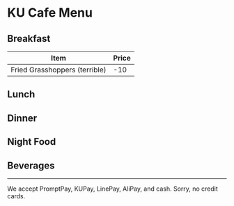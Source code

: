 # KU Cafe Menu


## Breakfast


| Item | Price |
| --- | --- |
| Fried Grasshoppers (terrible) | -10 |
## Lunch 
    

## Dinner


## Night Food


## Beverages



---

We accept PromptPay, KUPay, LinePay, AliPay, and cash. Sorry, no credit cards.
